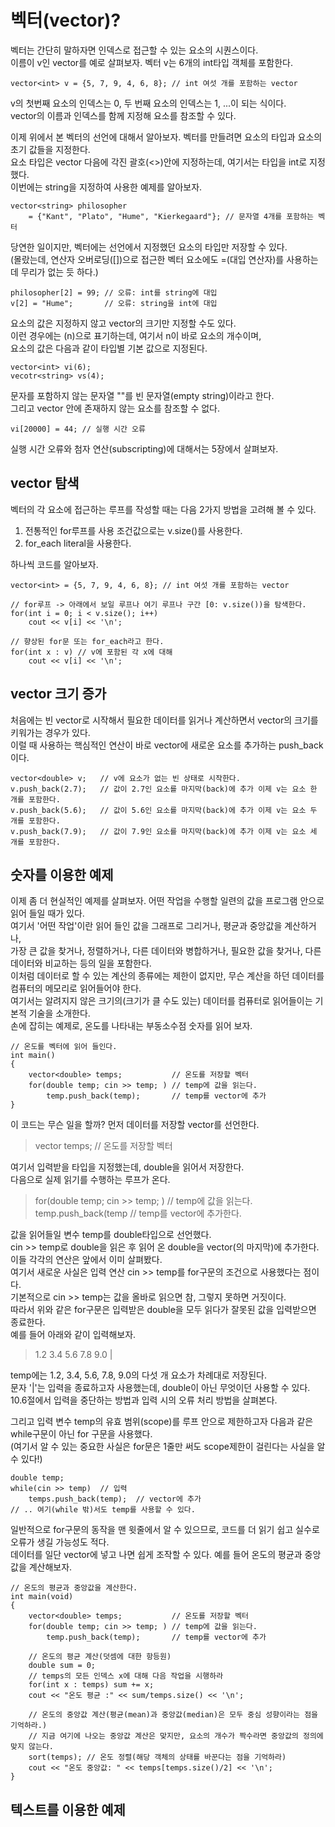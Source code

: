 # 벡터(vector)?

벡터는 간단히 말하자면 인덱스로 접근할 수 있는 요소의 시퀀스이다.  
이름이 v인 vector를 예로 살펴보자. 벡터 v는 6개의 int타입 객체를 포함한다.  

```{.cpp}
vector<int> v = {5, 7, 9, 4, 6, 8}; // int 여섯 개를 포함하는 vector
```
v의 첫번째 요소의 인덱스는 0, 두 번째 요소의 인덱스는 1, ...이 되는 식이다.  
vector의 이름과 인덱스를 함께 지정해 요소를 참조할 수 있다.  


이제 위에서 본 벡터의 선언에 대해서 알아보자. 벡터를 만들려면 요소의 타입과 요소의 초기 값들을 지정한다.  
요소 타입은 vector 다음에 각진 괄호(<>)안에 지정하는데, 여기서는 타입을 int로 지정했다.  
이번에는 string을 지정하여 사용한 예제를 알아보자.  

```{cpp}
vector<string> philosopher
	= {"Kant", "Plato", "Hume", "Kierkegaard"};	// 문자열 4개를 포함하는 벡터
```

당연한 일이지만, 벡터에는 선언에서 지정했던 요소의 타입만 저장할 수 있다.  
(몰랐는데, 연산자 오버로딩([])으로 접근한 벡터 요소에도 =(대입 연산자)를 사용하는데 무리가 없는 듯 하다.)  

```{cpp}
philosopher[2] = 99; // 오류: int를 string에 대입
v[2] = "Hume";		 // 오류: string을 int에 대입
```
요소의 값은 지정하지 않고 vector의 크기만 지정할 수도 있다.  
이런 경우에는 (n)으로 표기하는데, 여기서 n이 바로 요소의 개수이며,  
요소의 값은 다음과 같이 타입별 기본 값으로 지정된다.  
```{cpp}
vector<int> vi(6);
vecotr<string> vs(4);
```

문자를 포함하지 않는 문자열 ""를 빈 문자열(empty string)이라고 한다.  
그리고 vector 안에 존재하지 않는 요소를 참조할 수 없다.  

```{cpp}
vi[20000] = 44; // 실행 시간 오류
```

실행 시간 오류와 첨자 연산(subscripting)에 대해서는 5장에서 살펴보자.

## vector 탐색

벡터의 각 요소에 접근하는 루프를 작성할 때는 다음 2가지 방법을 고려해 볼 수 있다.  

1. 전통적인 for루프를 사용 조건값으로는 v.size()를 사용한다.
2. for\_each literal을 사용한다.

하나씩 코드를 알아보자.
```{cpp}
vector<int> = {5, 7, 9, 4, 6, 8}; // int 여섯 개를 포함하는 vector

// for루프 -> 아래에서 보일 루프나 여기 루프나 구간 [0: v.size())을 탐색한다.
for(int i = 0; i < v.size(); i++)
	cout << v[i] << '\n';

// 향상된 for문 또는 for_each라고 한다.  
for(int x : v) // v에 포함된 각 x에 대해
	cout << v[i] << '\n';

```

## vector 크기 증가
처음에는 빈 vector로 시작해서 필요한 데이터를 읽거나 계산하면서 vector의 크기를 키워가는 경우가 있다.  
이럴 때 사용하는 핵심적인 연산이 바로 vector에 새로운 요소를 추가하는 push\_back이다.  

```{.cpp}
vector<double> v;	// v에 요소가 없는 빈 상태로 시작한다.
v.push_back(2.7);	// 값이 2.7인 요소를 마지막(back)에 추가 이제 v는 요소 한 개를 포함한다.
v.push_back(5.6);	// 값이 5.6인 요소를 마지막(back)에 추가 이제 v는 요소 두 개를 포함한다.
v.push_back(7.9);	// 값이 7.9인 요소를 마지막(back)에 추가 이제 v는 요소 세 개를 포함한다.
```

## 숫자를 이용한 예제

이제 좀 더 현실적인 예제를 살펴보자. 어떤 작업을 수행할 일련의 값을 프로그램 안으로 읽어 들일 때가 있다.  
여기서 '어떤 작업'이란 읽어 들인 값을 그래프로 그리거나, 평균과 중앙값을 계산하거나,  
가장 큰 값을 찾거나, 정렬하거나, 다른 데이터와 병합하거나, 필요한 값을 찾거나, 다른 데이터와 비교하는 등의 일을 포함한다.  
이처럼 데이터로 할 수 있는 계산의 종류에는 제한이 없지만, 무슨 계산을 하던 데이터를 컴퓨터의 메모리로 읽어들어야 한다.  
여기서는 알려지지 않은 크기의(크기가 클 수도 있는) 데이터를 컴퓨터로 읽어들이는 기본적 기술을 소개한다.  
손에 잡히는 예제로, 온도를 나타내는 부동소수점 숫자를 읽어 보자.  

```{.cpp}
// 온도를 벡터에 읽어 들인다.
int main()
{
	vector<double> temps;			// 온도를 저장할 벡터
	for(double temp; cin >> temp; )	// temp에 값을 읽는다.
		temp.push_back(temp);		// temp를 vector에 추가
}
```
이 코드는 무슨 일을 할까? 먼저 데이터를 저장할 vector를 선언한다.

>  vector<double> temps;			// 온도를 저장할 벡터

여기서 입력받을 타입을 지정했는데, double을 읽어서 저장한다.  
다음으로 실제 읽기를 수행하는 루프가 온다.  

>  for(double temp; cin >> temp; )  // temp에 값을 읽는다.
>      temp.push_back(temp			// temp를 vector에 추가한다.

값을 읽어들일 변수 temp를 double타입으로 선언했다.  
cin >> temp로 double을 읽은 후 읽어 온 double을 vector(의 마지막)에 추가한다.  
이들 각각의 연산은 앞에서 이미 살펴봤다.  
여기서 새로운 사실은 입력 연산 cin >> temp를 for구문의 조건으로 사용했다는 점이다.  
기본적으로 cin >> temp는 값을 올바로 읽으면 참, 그렇지 못하면 거짓이다.  
따라서 위와 같은 for구문은 입력받은 double을 모두 읽다가 잘못된 값을 입력받으면 종료한다.  
예를 들어 아래와 같이 입력해보자.  

> 1.2 3.4 5.6 7.8 9.0 |

temp에는 1.2, 3.4, 5.6, 7.8, 9.0의 다섯 개 요소가 차례대로 저장된다.  
문자 '|'는 입력을 종료하고자 사용했는데, double이 아닌 무엇이던 사용할 수 있다.  
10.6절에서 입력을 중단하는 방법과 입력 시의 오류 처리 방법을 살펴본다.  


그리고 입력 변수 temp의 유효 범위(scope)를 루프 안으로 제한하고자 다음과 같은 while구문이 아닌 for 구문을 사용했다.  
(여기서 알 수 있는 중요한 사실은 for문은 1줄만 써도 scope제한이 걸린다는 사실을 알 수 있다!)  
```{.cpp}
double temp;
while(cin >> temp)	// 입력
	temps.push_back(temp);	// vector에 추가
// .. 여기(while 밖)서도 temp를 사용할 수 있다.  
```
일반적으로 for구문의 동작을 맨 윗줄에서 알 수 있으므로, 코드를 더 읽기 쉽고 실수로 오류가 생길 가능성도 적다.  
데이터를 일단 vector에 넣고 나면 쉽게 조작할 수 있다. 예를 들어 온도의 평균과 중앙값을 계산해보자.  

```{.cpp}
// 온도의 평균과 중앙값을 계산한다.  
int main(void)
{
	vector<double> temps;			// 온도를 저장할 벡터
	for(double temp; cin >> temp; )	// temp에 값을 읽는다.
		temp.push_back(temp);		// temp를 vector에 추가

	// 온도의 평균 계산(덧셈에 대한 항등원)
	double sum = 0;
	// temps의 모든 인덱스 x에 대해 다음 작업을 시행하라
	for(int x : temps) sum += x;
	cout << "온도 평균 :" << sum/temps.size() << '\n';

	// 온도의 중앙값 계산(평균(mean)과 중앙값(median)은 모두 중심 성향이라는 점을 기억하라.)
	// 지금 여기에 나오는 중앙값 계산은 맞지만, 요소의 개수가 짝수라면 중앙값의 정의에 맞지 않는다.
	sort(temps); // 온도 정렬(해당 객체의 상태를 바꾼다는 점을 기억하라)
	cout << "온도 중앙값: " << temps[temps.size()/2] << '\n';
}
```

## 텍스트를 이용한 예제


```{.cpp}
```
```{.cpp}
```
```{.cpp}
```
```{.cpp}
```
